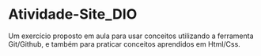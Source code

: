 # Atividade-Site_DIO
Um exercício proposto em aula para usar conceitos utilizando a ferramenta Git/Github, e também para praticar conceitos aprendidos em Html/Css.
